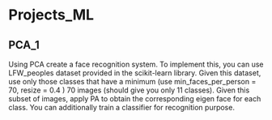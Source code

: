 # Projects_ML

## PCA_1
Using PCA create a face recognition system. To
implement this, you can use LFW_peoples dataset provided in the scikit-learn library. Given
this dataset, use only those classes that have a minimum (use min_faces_per_person
= 70, resize = 0.4 ) 70 images (should give you only 11 classes). Given this subset
of images, apply PA to obtain the corresponding eigen face for each class. You can
additionally train a classifier for recognition purpose. 
